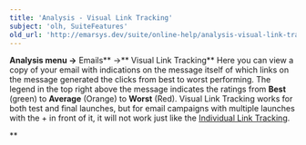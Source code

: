 ```yaml
---
title: 'Analysis - Visual Link Tracking'
subject: 'olh, SuiteFeatures'
old_url: 'http://emarsys.dev/suite/online-help/analysis-visual-link-tracking/'
---
```


**Analysis menu ->** Emails** ->** Visual Link Tracking** Here you can view a copy of your email with indications on the message itself of which links on the message generated the clicks from best to worst performing. The legend in the top right above the message indicates the ratings from **Best** (green) to **Average** (Orange) to **Worst** (Red). Visual Link Tracking works for both test and final launches, but for email campaigns with multiple launches with the + in front of it, it will not work just like the [Individual Link Tracking](/olh/analysis-individual-link-tracking.md "Analysis – Individual Link Tracking").

**
